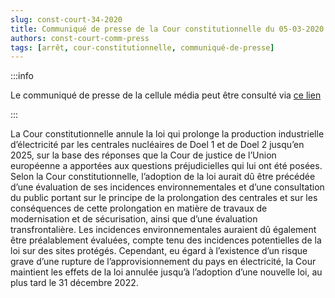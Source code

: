 ```yaml
---   
slug: const-court-34-2020
title: Communiqué de presse de la Cour constitutionnelle du 05-03-2020
authors: const-court-comm-press
tags: [arrêt, cour-constitutionnelle, communiqué-de-presse]
---
```


:::info

Le communiqué de presse de la cellule média peut être consulté via [ce lien](https://www.const-court.be/public/f/2020/2020-034f-info.pdf) 

:::

La Cour constitutionnelle annule la loi qui prolonge la production industrielle d’électricité par les centrales nucléaires de Doel 1 et de Doel 2 jusqu’en 2025, sur la base des réponses que la Cour de justice de l’Union européenne a apportées aux questions préjudicielles qui lui ont été posées.Selon la Cour constitutionnelle, l’adoption de la loi aurait dû être précédée d’une évaluation de ses incidences environnementales et d’une consultation du public portant sur le principe de la prolongation des centrales et sur les conséquences de cette prolongation en matière de travaux de modernisation et de sécurisation, ainsi que d’une évaluation transfrontalière. Les incidences environnementales auraient dû également être préalablement évaluées, compte tenu des incidences potentielles de la loi sur des sites protégés.Cependant, eu égard à l’existence d’un risque grave d’une rupture de l’approvisionnement du pays en électricité, la Cour maintient les effets de la loi annulée jusqu’à l’adoption d’une nouvelle loi, au plus tard le 31 décembre 2022.

